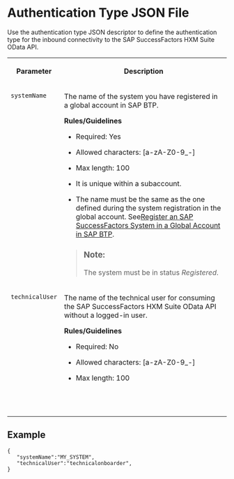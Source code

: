 <!-- loio543fbd6103d746f19c410dc2092d6f5e -->

# Authentication Type JSON File

Use the authentication type JSON descriptor to define the authentication type for the inbound connectivity to the SAP SuccessFactors HXM Suite OData API.




<table>
<tr>
<th valign="top">

Parameter



</th>
<th valign="top">

Description



</th>
</tr>
<tr>
<td valign="top">

`systemName`



</td>
<td valign="top">

The name of the system you have registered in a global account in SAP BTP.

**Rules/Guidelines**

-   Required: Yes

-   Allowed characters: \[a-zA-Z0-9\_-\]

-   Max length: 100

-   It is unique within a subaccount.

-   The name must be the same as the one defined during the system registration in the global account. See[Register an SAP SuccessFactors System in a Global Account in SAP BTP](Register_an_SAP_SuccessFactors_System_in_a_Global_Account_in_SAP_BTP_e956ba2.md).


> ### Note:  
> The system must be in status *Registered*.



</td>
</tr>
<tr>
<td valign="top">

`technicalUser`



</td>
<td valign="top">

The name of the technical user for consuming the SAP SuccessFactors HXM Suite OData API without a logged-in user.

**Rules/Guidelines**

-   Required: No

-   Allowed characters: \[a-zA-Z0-9\_-\]

-   Max length: 100




</td>
</tr>
<tr>
<td valign="top">

 



</td>
<td valign="top">

 



</td>
</tr>
</table>



<a name="loio543fbd6103d746f19c410dc2092d6f5e__section_ijt_pj2_phb"/>

## Example

```lang-json
{
   "systemName":"MY_SYSTEM",
   "technicalUser":"technicalonboarder",
}

```

